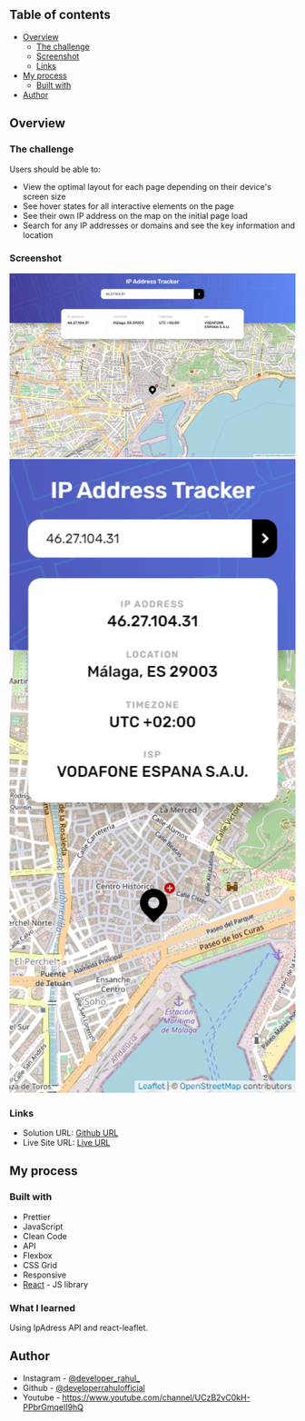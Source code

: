 
## Table of contents

- [Overview](#overview)
  - [The challenge](#the-challenge)
  - [Screenshot](#screenshot)
  - [Links](#links)
- [My process](#my-process)
  - [Built with](#built-with)
- [Author](#author)

## Overview

### The challenge

Users should be able to:

- View the optimal layout for each page depending on their device's screen size
- See hover states for all interactive elements on the page
- See their own IP address on the map on the initial page load
- Search for any IP addresses or domains and see the key information and location

### Screenshot

<img src='./src/assets/images/final/desktop.png' width='640px' alt='Desktop Design' />
<img src='./src/assets/images/final/mobile.png' width='640px' alt='Mobile Design' />

### Links

- Solution URL: [Github URL](https://github.com/atorres-io/frontend-mentor-ip-address-tracker)
- Live Site URL: [Live URL](https://hopeful-blackwell-1aa8c9.netlify.app/)

## My process

### Built with

- Prettier
- JavaScript
- Clean Code
- API
- Flexbox
- CSS Grid
- Responsive
- [React](https://reactjs.org/) - JS library

### What I learned

Using IpAdress API and react-leaflet.

## Author

- Instagram - [@developer_rahul_](https://www.instagram.com/developer_rahul_)
- Github - [@developerrahulofficial](https://github.com/developerrahulofficial)
- Youtube - https://www.youtube.com/channel/UCzB2vC0kH-PPbrGmqeII9hQ
